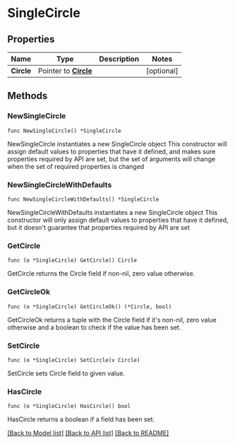 # SingleCircle

## Properties

Name | Type | Description | Notes
------------ | ------------- | ------------- | -------------
**Circle** | Pointer to [**Circle**](Circle.md) |  | [optional] 

## Methods

### NewSingleCircle

`func NewSingleCircle() *SingleCircle`

NewSingleCircle instantiates a new SingleCircle object
This constructor will assign default values to properties that have it defined,
and makes sure properties required by API are set, but the set of arguments
will change when the set of required properties is changed

### NewSingleCircleWithDefaults

`func NewSingleCircleWithDefaults() *SingleCircle`

NewSingleCircleWithDefaults instantiates a new SingleCircle object
This constructor will only assign default values to properties that have it defined,
but it doesn't guarantee that properties required by API are set

### GetCircle

`func (o *SingleCircle) GetCircle() Circle`

GetCircle returns the Circle field if non-nil, zero value otherwise.

### GetCircleOk

`func (o *SingleCircle) GetCircleOk() (*Circle, bool)`

GetCircleOk returns a tuple with the Circle field if it's non-nil, zero value otherwise
and a boolean to check if the value has been set.

### SetCircle

`func (o *SingleCircle) SetCircle(v Circle)`

SetCircle sets Circle field to given value.

### HasCircle

`func (o *SingleCircle) HasCircle() bool`

HasCircle returns a boolean if a field has been set.


[[Back to Model list]](../README.md#documentation-for-models) [[Back to API list]](../README.md#documentation-for-api-endpoints) [[Back to README]](../README.md)


